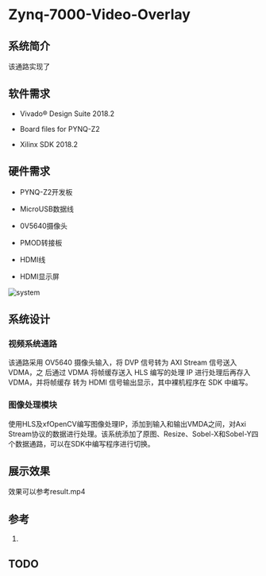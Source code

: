 # Zynq-7000-Video-Overlay

## 系统简介
该通路实现了

## 软件需求
* Vivado&reg; Design Suite 2018.2

* Board files for PYNQ-Z2

* Xilinx SDK 2018.2

## 硬件需求

* PYNQ-Z2开发板

* MicroUSB数据线

* 0V5640摄像头

* PMOD转接板

* HDMI线

* HDMI显示屏

![system](images/system.png)

## 系统设计

### 视频系统通路
该通路采用 OV5640 摄像头输入，将 DVP 信号转为 AXI Stream 信号送入 VDMA，之
后通过 VDMA 将帧缓存送入 HLS 编写的处理 IP 进行处理后再存入 VDMA，并将帧缓存
转为 HDMI 信号输出显示，其中裸机程序在 SDK 中编写。

### 图像处理模块
使用HLS及xfOpenCV编写图像处理IP，添加到输入和输出VMDA之间，对Axi Stream协议的数据进行处理。该系统添加了原图、Resize、Sobel-X和Sobel-Y四个数据通路，可以在SDK中编写程序进行切换。

## 展示效果
效果可以参考result.mp4

## 参考
1. 

## TODO